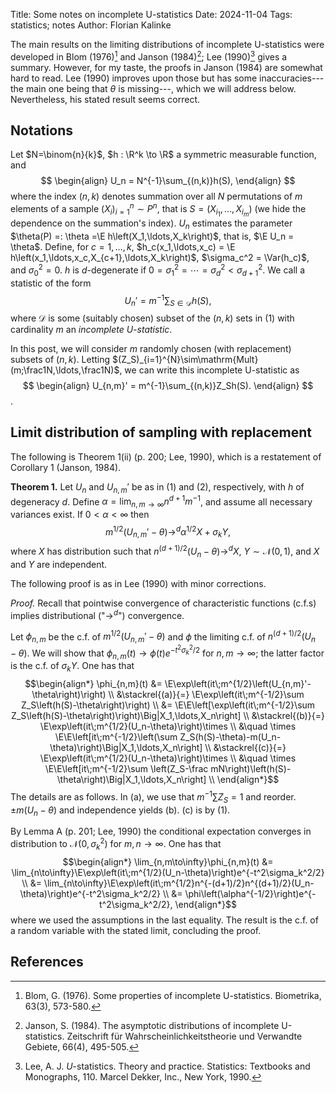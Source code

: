 Title: Some notes on incomplete U-statistics
Date: 2024-11-04
Tags: statistics; notes
Author: Florian Kalinke

<link rel="stylesheet"
      href="https://cdn.jsdelivr.net/npm/katex/dist/katex.min.css"
      crossorigin="anonymous">

The main results on the limiting distributions of incomplete U-statistics were developed in Blom (1976)[^blom1976incomplete] and Janson (1984)[^janson1984incomplete]; Lee (1990)[^lee1990ustats] gives a summary. However, for my taste, the proofs in Janson (1984) are somewhat hard to read. Lee (1990) improves upon those but has some inaccuracies---the main one being that $\theta$ is missing---, which we will address below. Nevertheless, his stated result seems correct.

## Notations

Let $N=\binom{n}{k}$, $h : \R^k \to \R$ a symmetric measurable function, and
$$
\begin{align}
U_n = N^{-1}\sum_{(n,k)}h(S),
\end{align}
$$
where the index $(n,k)$ denotes summation over all $N$ permutations of $m$ elements of a sample $\left(X_i\right)_{i=1}^n \sim P^n$, that is $S=\left(X_{i_1},\ldots,X_{i_m}\right)$ (we hide the dependence on the summation's index). $U_n$ estimates the parameter $\theta(P) =: \theta =\E h\left(X_1,\ldots,X_k\right)$, that is, $\E U_n = \theta$. Define, for $c=1,\ldots,k$, $h_c(x_1,\ldots,x_c) = \E h\left(x_1,\ldots,x_c,X_{c+1},\ldots,X_k\right)$, $\sigma_c^2 = \Var(h_c)$, and $\sigma_0^2=0$. $h$ is $d$-degenerate if $0=\sigma_1^2=\cdots =\sigma_d^2<\sigma_{d+1}^2$.
We call a statistic of the form
$$U_n' =m^{-1}\sum_{S\in\mathcal D}h(S),$$
where $\mathcal D$ is some (suitably chosen) subset of the $(n,k)$ sets in (1) with cardinality $m$ an *incomplete U-statistic*.

In this post, we will consider $m$ randomly chosen (with replacement) subsets of $(n,k)$. Letting $(Z_S)_{i=1}^{N}\sim\mathrm{Mult}(m;\frac1N,\ldots,\frac1N)$, we can write this incomplete U-statistic as
$$
\begin{align}
U_{n,m}' = m^{-1}\sum_{(n,k)}Z_Sh(S).
\end{align}
$$.


## Limit distribution of sampling with replacement

The following is Theorem 1(ii) (p. 200; Lee, 1990), which is a restatement of Corollary 1 (Janson, 1984).

__Theorem 1.__ Let $U_n$ and $U_{n,m}'$ be as in (1) and (2), respectively, with $h$ of degeneracy $d$. Define $\alpha = \lim_{n,m\to\infty}n^{d+1}m^{-1}$, and assume all necessary variances exist. If $0<\alpha<\infty$ then
$$m^{1/2}(U_{n,m}'-\theta) \to^d\alpha^{1/2}X+\sigma_kY,$$
where $X$ has distribution such that $n^{(d+1)/2}(U_n-\theta) \to^dX$, $Y\sim\mathcal N(0,1)$, and $X$ and $Y$ are independent.

The following proof is as in Lee (1990) with minor corrections.

_Proof._ Recall that pointwise convergence of characteristic functions (c.f.s) implies distributional ("$\to^d$") convergence.

Let $\phi_{n,m}$ be the c.f. of $m^{1/2}(U_{n,m}'-\theta)$ and $\phi$ the limiting c.f. of $n^{(d+1)/2}(U_n-\theta)$. We will show that $\phi_{n,m}(t) \to \phi(t)e^{-t^2\sigma_k^2/2}$ for $n,m\to\infty$; the latter factor is the c.f. of $\sigma_kY$. One has that
$$\begin{align*}
\phi_{n,m}(t) &= \E\exp\left(it\;m^{1/2}\left(U_{n,m}'-\theta\right)\right) \\
&\stackrel{(a)}{=} \E\exp\left(it\;m^{-1/2}\sum Z_S\left(h(S)-\theta\right)\right) \\
&= \E\E\left[\exp\left(it\;m^{-1/2}\sum Z_S\left(h(S)-\theta\right)\right)\Big|X_1,\ldots,X_n\right] \\
&\stackrel{(b)}{=} \E\exp\left(it\;m^{1/2}(U_n-\theta)\right)\times \\
&\quad \times \E\E\left[it\;m^{-1/2}\left(\sum Z_S(h(S)-\theta)-m(U_n-\theta)\right)\Big|X_1,\ldots,X_n\right] \\
&\stackrel{(c)}{=} \E\exp\left(it\;m^{1/2}(U_n-\theta)\right)\times \\
&\quad \times \E\E\left[it\;m^{-1/2}\sum \left(Z_S-\frac mN\right)\left(h(S)-\theta\right)\Big|X_1,\ldots,X_n\right] \\
\end{align*}$$
The details are as follows. In (a), we use that $m^{-1}\sum Z_S=1$ and reorder. $\pm m(U_n-\theta)$ and independence yields (b). (c) is by (1).

By Lemma A (p. 201; Lee, 1990) the conditional expectation converges in distribution to $\mathcal N(0,\sigma_k^2)$ for $m,n\to\infty$. One has that
$$\begin{align*}
\lim_{n,m\to\infty}\phi_{n,m}(t) &= \lim_{n\to\infty}\E\exp\left(it\;m^{1/2}(U_n-\theta)\right)e^{-t^2\sigma_k^2/2} \\
&=  \lim_{n\to\infty}\E\exp\left(it\;m^{1/2}n^{-(d+1)/2}n^{(d+1)/2}(U_n-\theta)\right)e^{-t^2\sigma_k^2/2} \\
&= \phi\left(\alpha^{-1/2}\right)e^{-t^2\sigma_k^2/2},
\end{align*}$$
where we used the assumptions in the last equality. The result is the c.f. of a random variable with the stated limit, concluding the proof.

## References

[^blom1976incomplete]: Blom, G. (1976). Some properties of incomplete U-statistics. Biometrika, 63(3), 573-580.
[^janson1984incomplete]: Janson, S. (1984). The asymptotic distributions of incomplete U-statistics. Zeitschrift für Wahrscheinlichkeitstheorie und Verwandte Gebiete, 66(4), 495-505.
[^lee1990ustats]: Lee, A. J. $U$-statistics. Theory and practice. Statistics: Textbooks and Monographs, 110. Marcel Dekker, Inc., New York, 1990.
